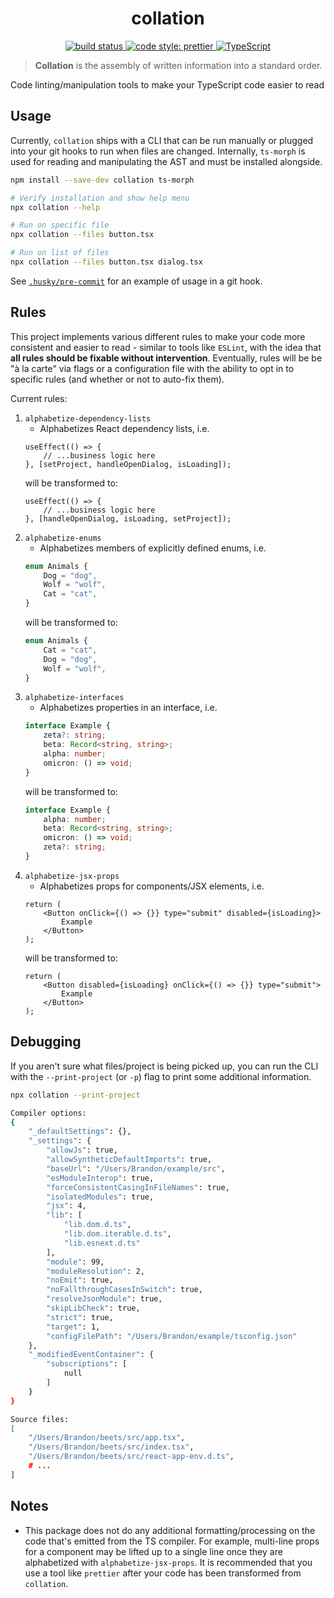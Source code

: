 <h1 align="center">collation</h1>
<p align="center">
    <a href="https://github.com/brandongregoryscott/collation/actions/workflows/build.yaml">
        <img alt="build status" src="https://github.com/brandongregoryscott/collation/actions/workflows/build.yaml/badge.svg"/>
    </a>
    <a href="https://github.com/prettier/prettier">
        <img alt="code style: prettier" src="https://img.shields.io/badge/code_style-prettier-ff69b4.svg?style=flat-square"/>
    </a>
    <a href="http://www.typescriptlang.org/">
        <img alt="TypeScript" src="https://img.shields.io/badge/%3C%2F%3E-TypeScript-%230074c1.svg"/>
    </a>
</p>

> **Collation** is the assembly of written information into a standard order.

Code linting/manipulation tools to make your TypeScript code easier to read

## Usage

Currently, `collation` ships with a CLI that can be run manually or plugged into your git hooks to
run when files are changed. Internally, `ts-morph` is used for reading and manipulating the AST and must be installed alongside.

```sh
npm install --save-dev collation ts-morph

# Verify installation and show help menu
npx collation --help

# Run on specific file
npx collation --files button.tsx

# Run on list of files
npx collation --files button.tsx dialog.tsx
```

See [`.husky/pre-commit`](.husky/pre-commit) for an example of usage in a git hook.

## Rules

This project implements various different rules to make your code more consistent and easier to read - similar to tools like `ESLint`, with the idea that **all rules should be fixable without intervention**. Eventually, rules will be be "à la carte" via flags or a configuration file with the ability to opt in to specific rules (and whether or not to auto-fix them).

Current rules:

1. `alphabetize-dependency-lists`
    - Alphabetizes React dependency lists, i.e.
    ```tsx
    useEffect(() => {
        // ...business logic here
    }, [setProject, handleOpenDialog, isLoading]);
    ```
    will be transformed to:
    ```tsx
    useEffect(() => {
        // ...business logic here
    }, [handleOpenDialog, isLoading, setProject]);
    ```
1. `alphabetize-enums`
    - Alphabetizes members of explicitly defined enums, i.e.
    ```ts
    enum Animals {
        Dog = "dog",
        Wolf = "wolf",
        Cat = "cat",
    }
    ```
    will be transformed to:
    ```ts
    enum Animals {
        Cat = "cat",
        Dog = "dog",
        Wolf = "wolf",
    }
    ```
1. `alphabetize-interfaces`
    - Alphabetizes properties in an interface, i.e.
    ```ts
    interface Example {
        zeta?: string;
        beta: Record<string, string>;
        alpha: number;
        omicron: () => void;
    }
    ```
    will be transformed to:
    ```ts
    interface Example {
        alpha: number;
        beta: Record<string, string>;
        omicron: () => void;
        zeta?: string;
    }
    ```
1. `alphabetize-jsx-props`
    - Alphabetizes props for components/JSX elements, i.e.
    ```tsx
    return (
        <Button onClick={() => {}} type="submit" disabled={isLoading}>
            Example
        </Button>
    );
    ```
    will be transformed to:
    ```tsx
    return (
        <Button disabled={isLoading} onClick={() => {}} type="submit">
            Example
        </Button>
    );
    ```

## Debugging

If you aren't sure what files/project is being picked up, you can run the CLI with the `--print-project` (or `-p`) flag to print some additional information.

```sh
npx collation --print-project

Compiler options:
{
    "_defaultSettings": {},
    "_settings": {
        "allowJs": true,
        "allowSyntheticDefaultImports": true,
        "baseUrl": "/Users/Brandon/example/src",
        "esModuleInterop": true,
        "forceConsistentCasingInFileNames": true,
        "isolatedModules": true,
        "jsx": 4,
        "lib": [
            "lib.dom.d.ts",
            "lib.dom.iterable.d.ts",
            "lib.esnext.d.ts"
        ],
        "module": 99,
        "moduleResolution": 2,
        "noEmit": true,
        "noFallthroughCasesInSwitch": true,
        "resolveJsonModule": true,
        "skipLibCheck": true,
        "strict": true,
        "target": 1,
        "configFilePath": "/Users/Brandon/example/tsconfig.json"
    },
    "_modifiedEventContainer": {
        "subscriptions": [
            null
        ]
    }
}

Source files:
[
    "/Users/Brandon/beets/src/app.tsx",
    "/Users/Brandon/beets/src/index.tsx",
    "/Users/Brandon/beets/src/react-app-env.d.ts",
    # ...
]
```

## Notes

-   This package does not do any additional formatting/processing on the code that's emitted from the TS compiler. For example, multi-line props for a component may be lifted up to a single line once they are alphabetized with `alphabetize-jsx-props`. It is recommended that you use a tool like `prettier` after your code has been transformed from `collation`.
